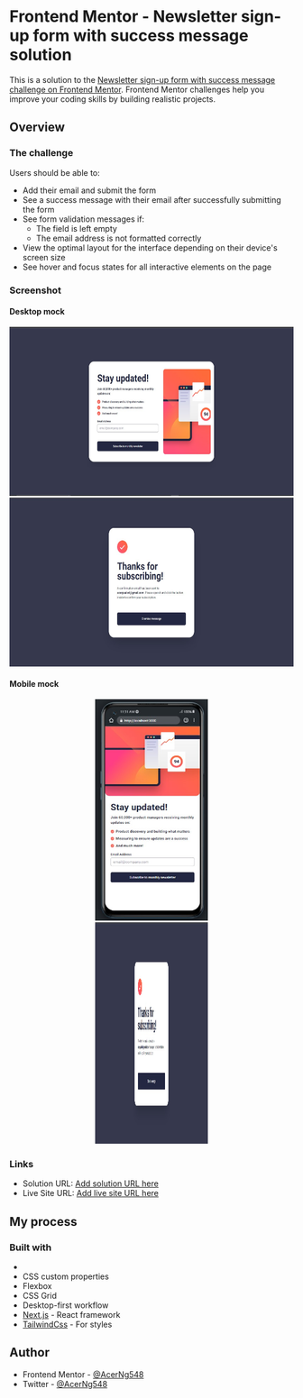 # Frontend Mentor - Newsletter sign-up form with success message solution

This is a solution to the [Newsletter sign-up form with success message challenge on Frontend Mentor](https://www.frontendmentor.io/challenges/newsletter-signup-form-with-success-message-3FC1AZbNrv). Frontend Mentor challenges help you improve your coding skills by building realistic projects.

## Overview

### The challenge

Users should be able to:

- Add their email and submit the form
- See a success message with their email after successfully submitting the form
- See form validation messages if:
  - The field is left empty
  - The email address is not formatted correctly
- View the optimal layout for the interface depending on their device's screen size
- See hover and focus states for all interactive elements on the page

### Screenshot

#### Desktop mock

<div align="center">
  <img src="./public//desktopPage1.jpg" width="504" height="300" />


  <img src="./public//desktopPage2.jpg" width="504" height="300"/>
</div>

#### Mobile mock

<div align="center">
  <img src="./public//mobilePage1.jpg" width="200" height="393" />
  </br>
  <img src="./public//desktopPage2.jpg" width="200" height="393"/>
</div>

### Links

- Solution URL: [Add solution URL here](https://your-solution-url.com)
- Live Site URL: [Add live site URL here](https://your-live-site-url.com)

## My process

### Built with

-
- CSS custom properties
- Flexbox
- CSS Grid
- Desktop-first workflow
- [Next.js](https://nextjs.org/) - React framework
- [TailwindCss](https://tailwindcss.com) - For styles

## Author

- Frontend Mentor - [@AcerNg548](https://www.frontendmentor.io/profile/AcerNg548)
- Twitter - [@AcerNg548](https://www.twitter.com/AcerNg548)
